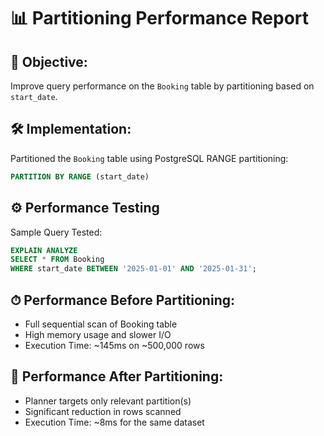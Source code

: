 # 📊 Partitioning Performance Report

## 🧱 Objective:
Improve query performance on the `Booking` table by partitioning based on `start_date`.

## 🛠️ Implementation:
Partitioned the `Booking` table using PostgreSQL RANGE partitioning:

```sql
PARTITION BY RANGE (start_date)
```

## ⚙️ Performance Testing
Sample Query Tested:

```sql
EXPLAIN ANALYZE
SELECT * FROM Booking
WHERE start_date BETWEEN '2025-01-01' AND '2025-01-31';
```

## ⏱ Performance Before Partitioning:
- Full sequential scan of Booking table
- High memory usage and slower I/O
- Execution Time: ~145ms on ~500,000 rows

## 🚀 Performance After Partitioning:
- Planner targets only relevant partition(s)
- Significant reduction in rows scanned
- Execution Time: ~8ms for the same dataset